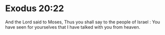 # Exodus 20:22

And the Lord said to Moses, Thus you shall say to the people of Israel : You have seen for yourselves that I have talked with you from heaven.
